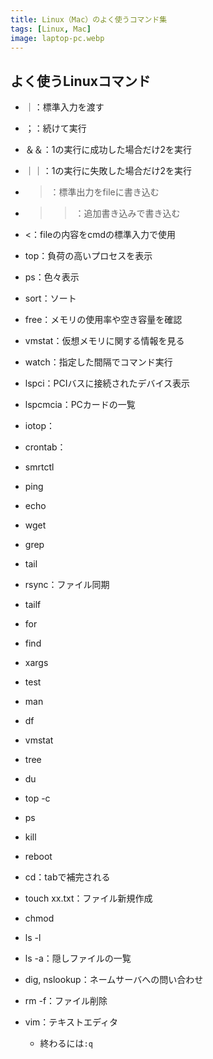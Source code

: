 ```yaml
---
title: Linux（Mac）のよく使うコマンド集
tags: [Linux, Mac]
image: laptop-pc.webp
---
```


## よく使うLinuxコマンド

- ｜：標準入力を渡す
- ；：続けて実行
- ＆＆：1の実行に成功した場合だけ2を実行
- ｜｜：1の実行に失敗した場合だけ2を実行
- >：標準出力をfileに書き込む
- >>：追加書き込みで書き込む
- <：fileの内容をcmdの標準入力で使用

- top：負荷の高いプロセスを表示
- ps：色々表示
- sort：ソート
- free：メモリの使用率や空き容量を確認
- vmstat：仮想メモリに関する情報を見る
- watch：指定した間隔でコマンド実行
- lspci：PCIバスに接続されたデバイス表示
- lspcmcia：PCカードの一覧
- iotop：
- crontab：
- smrtctl
- ping
- echo
- wget
- grep
- tail
- rsync：ファイル同期
- tailf
- for
- find
- xargs
- test
- man
- df
- vmstat
- tree
- du
- top -c
- ps
- kill
- reboot
- cd：tabで補完される
- touch xx.txt：ファイル新規作成
- chmod
- ls -l
- ls -a：隠しファイルの一覧
- dig, nslookup：ネームサーバへの問い合わせ
- rm -f：ファイル削除
- vim：テキストエディタ
  - 終わるには`:q`
